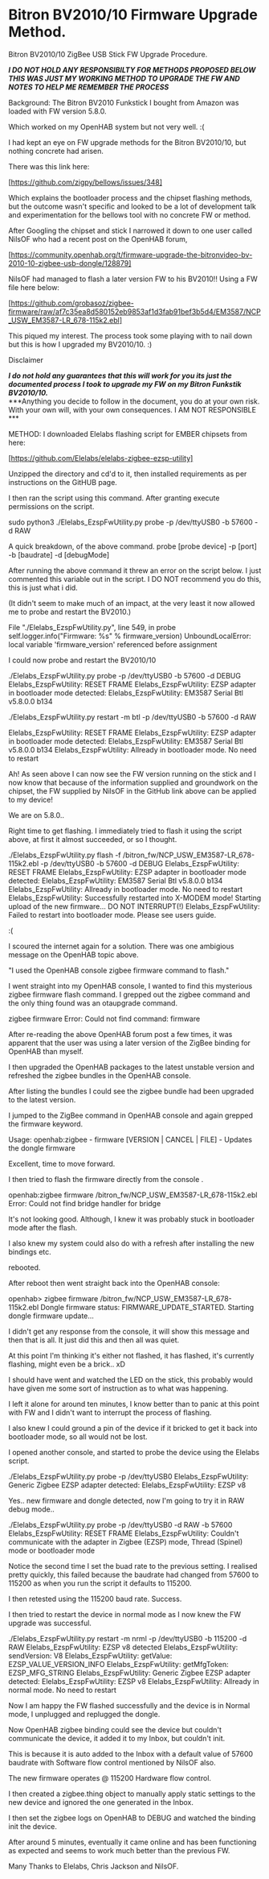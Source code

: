 # Bitron BV2010/10 Firmware Upgrade Method.
Bitron BV2010/10 ZigBee USB Stick FW Upgrade Procedure. 

***I DO NOT HOLD ANY RESPONSIBILTY FOR METHODS PROPOSED BELOW THIS WAS JUST MY WORKING METHOD TO UPGRADE THE FW AND NOTES TO HELP ME REMEMBER THE PROCESS***

Background:
The Bitron BV2010 Funkstick I bought from Amazon was loaded with FW version 5.8.0.

Which worked on my OpenHAB system but not very well. :(

I had kept an eye on FW upgrade methods for the Bitron BV2010/10, but nothing concrete had arisen. 

There was this link here:

[https://github.com/zigpy/bellows/issues/348]

Which explains the bootloader process and the chipset flashing methods, but the outcome wasn't specific and looked to be a lot of development 
talk and experimentation for the bellows tool with no concrete FW or method. 

After Googling the chipset and stick I narrowed it down to one user called NilsOF who had a recent post on the OpenHAB forum,
 
[https://community.openhab.org/t/firmware-upgrade-the-bitronvideo-bv-2010-10-zigbee-usb-dongle/128879]

NilsOF had managed to flash a later version FW to his BV2010!! Using a FW file here below:

[https://github.com/grobasoz/zigbee-firmware/raw/af7c35ea8d580152eb9853af1d3fab91bef3b5d4/EM3587/NCP_USW_EM3587-LR_678-115k2.ebl]

This piqued my interest. The process took some playing with to nail down but this is how I upgraded my BV2010/10. :)

Disclaimer

***I do not hold any guarantees that this will work for you its just the documented process I took to upgrade my FW on my Bitron Funkstik BV2010/10.***  
  ***Anything you decide to follow in the document, you do at your own risk. With your own will, with your own consequences. I AM NOT RESPONSIBLE ***

METHOD:
I downloaded Elelabs flashing script for EMBER chipsets from here:

[https://github.com/Elelabs/elelabs-zigbee-ezsp-utility]

Unzipped the directory and cd'd to it, then installed requirements as per instructions on the GitHUB page.

I then ran the script using this command. After granting execute permissions on the script. 

sudo python3 ./Elelabs_EzspFwUtility.py  probe -p /dev/ttyUSB0 -b 57600 -d RAW

A quick breakdown, of the above command. probe [probe device] -p [port] -b [baudrate] -d [debugMode]  

After running the above command it threw an error on the script below. 
I just commented this variable out in the script. I DO NOT recommend you do this, this is just what i did.
 
(It didn't seem to make much of an impact, at the very least it now allowed me to probe and restart the BV2010.)

File "./Elelabs_EzspFwUtility.py", line 549, in probe
    self.logger.info("Firmware: %s" % firmware_version)
UnboundLocalError: local variable 'firmware_version' referenced before assignment

I could now probe and restart the BV2010/10

./Elelabs_EzspFwUtility.py probe -p /dev/ttyUSB0  -b 57600 -d DEBUG
Elelabs_EzspFwUtility:   RESET FRAME
Elelabs_EzspFwUtility:   EZSP adapter in bootloader mode detected:
Elelabs_EzspFwUtility:   EM3587 Serial Btl v5.8.0.0 b134

./Elelabs_EzspFwUtility.py restart -m btl -p /dev/ttyUSB0  -b 57600 -d RAW

Elelabs_EzspFwUtility:   RESET FRAME
Elelabs_EzspFwUtility:   EZSP adapter in bootloader mode detected:
Elelabs_EzspFwUtility:   EM3587 Serial Btl v5.8.0.0 b134
Elelabs_EzspFwUtility:   Allready in bootloader mode. No need to restart
 
Ah! As seen above I can now see the FW version running on the stick and I now know that because of the information
supplied and groundwork on the chipset, the FW supplied by NilsOF in the GitHub link above can be applied to my device! 

We are on 5.8.0..

Right time to get flashing. I immediately tried to flash it using the script above, at first it almost succeeded, or
so I thought.

./Elelabs_EzspFwUtility.py flash -f /bitron_fw/NCP_USW_EM3587-LR_678-115k2.ebl -p /dev/ttyUSB0 -b 57600 -d DEBUG 
Elelabs_EzspFwUtility:   RESET FRAME
Elelabs_EzspFwUtility:   EZSP adapter in bootloader mode detected:
Elelabs_EzspFwUtility:   EM3587 Serial Btl v5.8.0.0 b134
Elelabs_EzspFwUtility:   Allready in bootloader mode. No need to restart
Elelabs_EzspFwUtility:   Successfully restarted into X-MODEM mode! Starting upload of the new firmware... DO NOT INTERRUPT(!)
Elelabs_EzspFwUtility:   Failed to restart into bootloader mode. Please see users guide.

:(

I scoured the internet again for a solution. There was one ambigious message on the OpenHAB topic above.  

"I used the OpenHAB console zigbee firmware command to flash."

I went straight into my OpenHAB console, I wanted to find this mysterious zigbee firmware flash command. I grepped out the
zigbee command and the only thing found was an otaupgrade command.

zigbee firmware 
Error: Could not find command: firmware

After re-reading the above OpenHAB forum post a few times, it was apparent that the user was using a later version of the ZigBee
binding for OpenHAB than myself. 

I then upgraded the OpenHAB packages to the latest unstable version and refreshed the zigbee bundles in the OpenHAB console. 

After listing the bundles I could see the zigbee bundle had been upgraded to the latest version. 

I jumped to the ZigBee command in OpenHAB console and again grepped the firmware keyword.

Usage: openhab:zigbee - firmware [VERSION | CANCEL | FILE] - Updates the dongle firmware

Excellent, time to move forward. 

I then tried to flash the firmware directly from the console . 

openhab:zigbee firmware /bitron_fw/NCP_USW_EM3587-LR_678-115k2.ebl
Error: Could not find bridge handler for bridge

It's not looking good. Although, I knew it was probably stuck in bootloader mode after the flash. 

I also knew my system could also do with a refresh after installing the new bindings etc. 

rebooted.

After reboot then went straight back into the OpenHAB console:

openhab> zigbee firmware /bitron_fw/NCP_USW_EM3587-LR_678-115k2.ebl
Dongle firmware status: FIRMWARE_UPDATE_STARTED.
Starting dongle firmware update...

I didn't get any response from the console, it will show this message and then that is all. It just did this and then all was quiet. 

At this point I'm thinking it's either not flashed, it has flashed, it's currently flashing, might even be a brick.. xD

I should have went and watched the LED on the stick, this probably would have given me some sort of instruction as to what was happening. 

I left it alone for around ten minutes, I know better than to panic at this point with FW and I didn't want to interrupt the process of flashing.

I also knew I could ground a pin of the device if it bricked to get it back into bootloader mode, so all would not be lost. 

I opened another console, and started to probe the device using the Elelabs script. 

./Elelabs_EzspFwUtility.py probe -p /dev/ttyUSB0 
Elelabs_EzspFwUtility:   Generic Zigbee EZSP adapter detected:
Elelabs_EzspFwUtility:   EZSP v8

Yes.. new firmware and dongle detected, now I'm going to try it in RAW debug mode..  

./Elelabs_EzspFwUtility.py probe -p /dev/ttyUSB0 -d RAW -b 57600
Elelabs_EzspFwUtility:   RESET FRAME
Elelabs_EzspFwUtility:   Couldn't communicate with the adapter in Zigbee (EZSP) mode, Thread (Spinel) mode or bootloader mode

Notice the second time I set the buad rate to the previous setting. I realised pretty quickly, this failed because the baudrate 
had changed from 57600 to 115200 as when you run the script it defaults to 115200. 

I then retested using the 115200 baud rate. Success.

I then tried to restart the device in normal mode as I now knew the FW upgrade was successful. 

./Elelabs_EzspFwUtility.py restart -m nrml  -p /dev/ttyUSB0  -b 115200 -d RAW
Elelabs_EzspFwUtility:   EZSP v8 detected
Elelabs_EzspFwUtility:   sendVersion: V8
Elelabs_EzspFwUtility:   getValue: EZSP_VALUE_VERSION_INFO
Elelabs_EzspFwUtility:   getMfgToken: EZSP_MFG_STRING
Elelabs_EzspFwUtility:   Generic Zigbee EZSP adapter detected:
Elelabs_EzspFwUtility:   EZSP v8
Elelabs_EzspFwUtility:   Allready in normal mode. No need to restart

Now I am happy the FW flashed successfully and the device is in Normal mode, I unplugged and replugged the dongle.

Now OpenHAB zigbee binding could see the device but couldn't communicate the device, it added it to my Inbox, but couldn't init. 

This is because it is auto added to the Inbox with a default value of 57600 baudrate with Software flow control mentioned by NilsOF also. 

The new firmware operates @ 115200 Hardware flow control. 

I then created a zigbee.thing object to manually apply static settings to the new device and ignored the one generated in the Inbox.

I then set the zigbee logs on OpenHAB to DEBUG and watched the binding init the device. 

After around 5 minutes, eventually it came online and has been functioning as expected and seems to work much better than the previous FW. 

Many Thanks to Elelabs, Chris Jackson and NilsOF.
 
